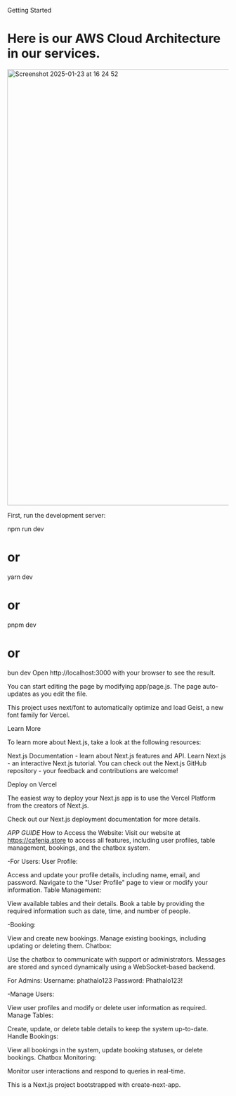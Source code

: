 Getting Started

# Here is our AWS Cloud Architecture in our services.

<img width="992" alt="Screenshot 2025-01-23 at 16 24 52" src="https://scontent.fsgn2-10.fna.fbcdn.net/v/t1.15752-9/473021708_1583699115683723_661597367606564977_n.png?_nc_cat=109&ccb=1-7&_nc_sid=9f807c&_nc_ohc=sE9ppk84fiMQ7kNvgFAs7Tl&_nc_oc=Adi5hy1Gnm-WDw4OvrH3HdQ1PCwE6dDXBkttMHekmGg4LV-5A4-0U6cCNp3M3cdlBtg&_nc_zt=23&_nc_ht=scontent.fsgn2-10.fna&oh=03_Q7cD1gFBLiXfxVmZL08OIdQdkNXivVR6VwZuAGwTzgYstBdkgQ&oe=67B96E8B" />




First, run the development server:

npm run dev
# or
yarn dev
# or
pnpm dev
# or
bun dev
Open http://localhost:3000 with your browser to see the result.

You can start editing the page by modifying app/page.js. The page auto-updates as you edit the file.

This project uses next/font to automatically optimize and load Geist, a new font family for Vercel.

Learn More

To learn more about Next.js, take a look at the following resources:

Next.js Documentation - learn about Next.js features and API.
Learn Next.js - an interactive Next.js tutorial.
You can check out the Next.js GitHub repository - your feedback and contributions are welcome!

Deploy on Vercel

The easiest way to deploy your Next.js app is to use the Vercel Platform from the creators of Next.js.

Check out our Next.js deployment documentation for more details.


*APP GUIDE*
How to Access the Website:
Visit our website at https://cafenia.store to access all features, including user profiles, table management, bookings, and the chatbox system.

-For Users:
User Profile:

Access and update your profile details, including name, email, and password.
Navigate to the "User Profile" page to view or modify your information.
Table Management:

View available tables and their details.
Book a table by providing the required information such as date, time, and number of people.

-Booking:

View and create new bookings.
Manage existing bookings, including updating or deleting them.
Chatbox:

Use the chatbox to communicate with support or administrators.
Messages are stored and synced dynamically using a WebSocket-based backend.

For Admins:
Username: phathalo123 Password: Phathalo123!

-Manage Users:

View user profiles and modify or delete user information as required.
Manage Tables:

Create, update, or delete table details to keep the system up-to-date.
Handle Bookings:

View all bookings in the system, update booking statuses, or delete bookings.
Chatbox Monitoring:

Monitor user interactions and respond to queries in real-time.

This is a Next.js project bootstrapped with create-next-app.
